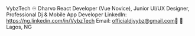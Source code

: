 VybzTech ♾ Dharvo 
React Developer (Vue Novice), Junior UI/UX Designer, Professional Dj & Mobile App Developer 
LinkedIn: https://ng.linkedin.com/in/VybzTech 
Email: officialdjvybz@gmail.com📧
📍Lagos, NG




<!---
- 👋 Hi, I’m @Dharvo
- 👀 I’m interested in Learning to Code and being a programmer...
- 🌱 I’m currently learning React JS, PHP & Vue JS...
- 💞️ I’m looking to collaborate on my Javascript...
- 📫 You can reach me through mobile 08121820645 or mail: adedave77@gmail...

Dharvo/Dharvo is a ✨ special ✨ repository because its `README.md` (this file) appears on your GitHub profile.
You can click the Preview link to take a look at your changes.
--->
